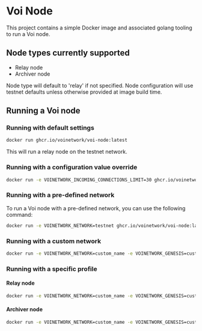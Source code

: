 # Voi Node

This project contains a simple Docker image and associated golang tooling to
run a Voi node.

## Node types currently supported

- Relay node
- Archiver node

Node type will default to 'relay' if not specified.
Node configuration will use testnet defaults unless otherwise provided at image build time.

## Running a Voi node

### Running with default settings

```bash
docker run ghcr.io/voinetwork/voi-node:latest
```

This will run a relay node on the testnet network.

### Running with a configuration value override

```bash
docker run -e VOINETWORK_INCOMING_CONNECTIONS_LIMIT=30 ghcr.io/voinetwork/voi-node:latest 
```

### Running with a pre-defined network

To run a Voi node with a pre-defined network, you can use the following command:

```bash
docker run -e VOINETWORK_NETWORK=testnet ghcr.io/voinetwork/voi-node:latest
```

### Running with a custom network

```bash
docker run -e VOINETWORK_NETWORK=custom_name -e VOINETWORK_GENESIS=custom_url ghcr.io/voinetwork/voi-node:latest
```

### Running with a specific profile

#### Relay node

```bash
docker run -e VOINETWORK_NETWORK=custom_name -e VOINETWORK_GENESIS=custom_url -e VOINETWORK_PROFILE=relay ghcr.io/voinetwork/voi-node:latest
```

#### Archiver node

```bash
docker run -e VOINETWORK_NETWORK=custom_name -e VOINETWORK_GENESIS=custom_url -e VOINETWORK_PROFILE=archiver ghcr.io/voinetwork/voi-node:latest
```